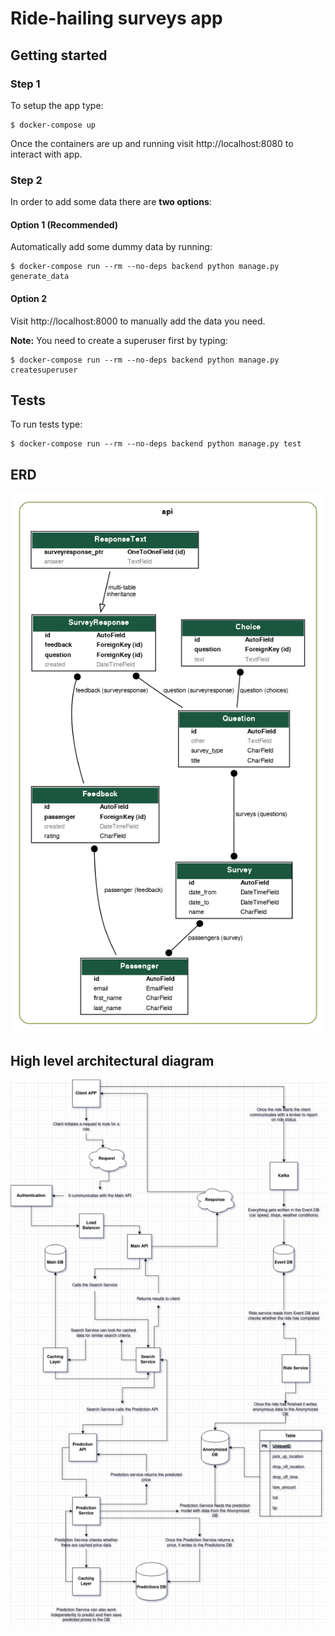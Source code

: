 # Ride-hailing surveys app

## Getting started

### Step 1

To setup the app type:

```
$ docker-compose up
```

Once the containers are up and running visit http://localhost:8080 to interact with app.

### Step 2

In order to add some data there are **two options**:

#### Option 1 (Recommended)

Automatically add some dummy data by running:

```
$ docker-compose run --rm --no-deps backend python manage.py generate_data
```

#### Option 2

Visit http://localhost:8000 to manually add the data you need.

**Note:** You need to create a superuser first by typing:

```
$ docker-compose run --rm --no-deps backend python manage.py createsuperuser
```

## Tests

To run tests type:

```
$ docker-compose run --rm --no-deps backend python manage.py test
```

## ERD

![ERD](er_diagram.png)

## High level architectural diagram

![HLAD](high_level_architectural_diagram.png)
